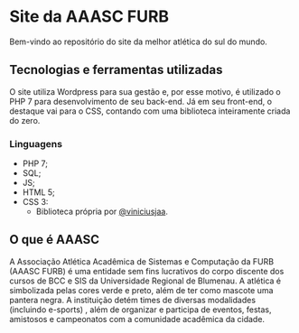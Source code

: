 # Site da AAASC FURB

Bem-vindo ao repositório do site da melhor atlética do sul do mundo.

## Tecnologias e ferramentas utilizadas
O site utiliza Wordpress para sua gestão e, por esse motivo, é utilizado o PHP 7 para desenvolvimento de seu back-end. Já em seu front-end, o destaque vai para o CSS, contando com uma biblioteca inteiramente criada do zero.

### Linguagens
- PHP 7;
- SQL;
- JS;
- HTML 5;
- CSS 3:
  - Biblioteca própria por [@viniciusjaa](https://www.linkedin.com.br/in/viniciusjaa).

## O que é AAASC
A Associação Atlética Acadêmica de Sistemas e Computação da FURB (AAASC FURB) é uma entidade sem fins lucrativos do corpo discente dos cursos de BCC e SIS da Universidade Regional de Blumenau. A atlética é simbolizada pelas cores verde e preto, além de ter como mascote uma pantera negra. A instituição detém times de diversas modalidades (incluindo e-sports) , além de organizar e participa de eventos, festas, amistosos e campeonatos com a comunidade acadêmica da cidade.
